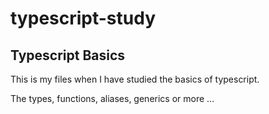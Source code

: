 # typescript-study

## Typescript Basics

This is my files when I have studied the basics of typescript.

The types, functions, aliases, generics or more ...
